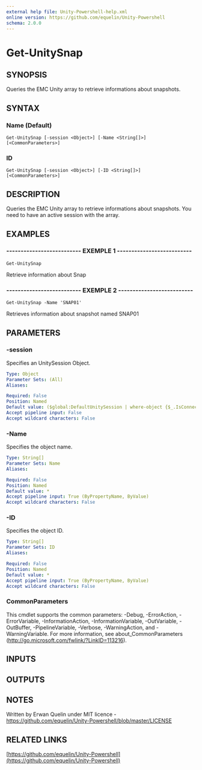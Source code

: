 ```yaml
---
external help file: Unity-Powershell-help.xml
online version: https://github.com/equelin/Unity-Powershell
schema: 2.0.0
---
```


# Get-UnitySnap

## SYNOPSIS
Queries the EMC Unity array to retrieve informations about snapshots.

## SYNTAX

### Name (Default)
```
Get-UnitySnap [-session <Object>] [-Name <String[]>] [<CommonParameters>]
```

### ID
```
Get-UnitySnap [-session <Object>] [-ID <String[]>] [<CommonParameters>]
```

## DESCRIPTION
Queries the EMC Unity array to retrieve informations about snapshots.
You need to have an active session with the array.

## EXAMPLES

### -------------------------- EXEMPLE 1 --------------------------
```
Get-UnitySnap
```

Retrieve information about Snap

### -------------------------- EXEMPLE 2 --------------------------
```
Get-UnitySnap -Name 'SNAP01'
```

Retrieves information about snapshot named SNAP01

## PARAMETERS

### -session
Specifies an UnitySession Object.

```yaml
Type: Object
Parameter Sets: (All)
Aliases: 

Required: False
Position: Named
Default value: ($global:DefaultUnitySession | where-object {$_.IsConnected -eq $true})
Accept pipeline input: False
Accept wildcard characters: False
```

### -Name
Specifies the object name.

```yaml
Type: String[]
Parameter Sets: Name
Aliases: 

Required: False
Position: Named
Default value: *
Accept pipeline input: True (ByPropertyName, ByValue)
Accept wildcard characters: False
```

### -ID
Specifies the object ID.

```yaml
Type: String[]
Parameter Sets: ID
Aliases: 

Required: False
Position: Named
Default value: *
Accept pipeline input: True (ByPropertyName, ByValue)
Accept wildcard characters: False
```

### CommonParameters
This cmdlet supports the common parameters: -Debug, -ErrorAction, -ErrorVariable, -InformationAction, -InformationVariable, -OutVariable, -OutBuffer, -PipelineVariable, -Verbose, -WarningAction, and -WarningVariable. For more information, see about_CommonParameters (http://go.microsoft.com/fwlink/?LinkID=113216).

## INPUTS

## OUTPUTS

## NOTES
Written by Erwan Quelin under MIT licence - https://github.com/equelin/Unity-Powershell/blob/master/LICENSE

## RELATED LINKS

[https://github.com/equelin/Unity-Powershell](https://github.com/equelin/Unity-Powershell)

